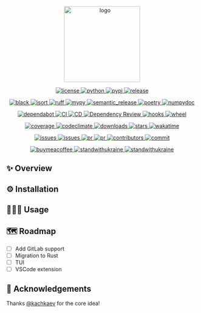 <div align="center">
    <a href="https://pypi.org/project/pypi-jump-to">
        <img alt="logo" src="https://github.com/volopivoshenko/pypi-jump-to/blob/main/docs/static/assets/logo.svg?raw=True" height=200>
    </a>
</div>

<p align="center">
    <a href="https://opensource.org/licenses/MIT">
        <img alt="license" src="https://img.shields.io/pypi/l/pypi-jump-to?logo=opensourceinitiative">
    </a>
    <a href="https://pypi.org/project/pypi-jump-to">
        <img alt="python" src="https://img.shields.io/pypi/pyversions/pypi-jump-to?logo=python">
    </a>
    <a href="https://pypi.org/project/pypi-jump-to">
        <img alt="pypi" src="https://img.shields.io/pypi/v/pypi-jump-to?logo=pypi">
    </a>
    <a href="https://github.com/volopivoshenko/pypi-jump-to/releases">
        <img alt="release" src="https://img.shields.io/github/v/release/volopivoshenko/pypi-jump-to?logo=github">
    </a>
</p>

<p align="center">
    <a href="https://github.com/psf/black">
        <img alt="black" src="https://img.shields.io/badge/code_style-black-black.svg?logo=windowsterminal">
    </a>
    <a href="https://pycqa.github.io/isort/index.html">
        <img alt="isort" src="https://img.shields.io/badge/imports-isort-black.svg?logo=windowsterminal">
    </a>
    <a href="https://beta.ruff.rs/docs/">
        <img alt="ruff" src="https://img.shields.io/endpoint?url=https://raw.githubusercontent.com/charliermarsh/ruff/main/assets/badge/v2.json">
    </a>
    <a href="https://mypy.readthedocs.io/en/stable/index.html">
        <img alt="mypy" src="https://img.shields.io/badge/mypy-checked-success.svg?logo=python">
    </a>
    <a href="https://github.com/semantic-release/semantic-release">
        <img alt="semantic_release" src="https://img.shields.io/badge/semantic_release-angular-e10079?logo=semantic-release">
    </a>
    <a href="https://python-poetry.org">
        <img alt="poetry" src="https://img.shields.io/endpoint?url=https://python-poetry.org/badge/v0.json">
    </a>
    <a href="https://numpydoc.readthedocs.io/en/latest/format.html">
        <img alt="numpydoc" src="https://img.shields.io/badge/docstrings-numpy-1f425f.svg?logo=numpy">
    </a>
</p>

<p align="center">
    <a href="https://github.com/dependabot">
        <img alt="dependabot" src="https://img.shields.io/badge/dependabot-enable-success?logo=Dependabot">
    </a>
    <a href="https://github.com/volopivoshenko/pypi-jump-to/actions/workflows/ci.yaml">
        <img alt="CI" src="https://img.shields.io/github/actions/workflow/status/volopivoshenko/pypi-jump-to/ci.yaml?label=CI&logo=github">
    </a>
    <a href="https://github.com/volopivoshenko/pypi-jump-to/actions/workflows/cd.yaml">
        <img alt="CD" src="https://img.shields.io/github/actions/workflow/status/volopivoshenko/pypi-jump-to/cd.yaml?label=CD&logo=github">
    </a>
    <a href="https://github.com/volopivoshenko/pypi-jump-to/actions/workflows/dependency-review.yaml">
        <img alt="Dependency Review" src="https://img.shields.io/github/actions/workflow/status/volopivoshenko/pypi-jump-to/dependency-review.yaml?label=Dependency%20Review&logo=github">
    </a>
    <a href="https://github.com/volopivoshenko/pypi-jump-to/blob/main/.pre-commit-config.yaml">
        <img alt="hooks" src="https://img.shields.io/badge/pre--commit-enabled-brightgreen?logo=pre-commit">
    </a>
    <a href="https://pypi.org/project/pypi-jump-to">
        <img alt="wheel" src="https://img.shields.io/pypi/wheel/pypi-jump-to?logo=pypi">
    </a>
</p>

<p align="center">
    <a href="https://codecov.io/gh/volopivoshenko/pypi-jump-to">
        <img alt="coverage" src="https://codecov.io/gh/volopivoshenko/pypi-jump-to/graph/badge.svg?token=zjHbOzc5ng"/>
    </a>
    <a href="https://codeclimate.com/github/volopivoshenko/pypi-jump-to/maintainability">
        <img alt="codeclimate" src="https://api.codeclimate.com/v1/badges/de75fe63b6973fb5bd6a/maintainability"/>
    </a>
    <a href="https://pypi.org/project/pypi-jump-to">
        <img alt="downloads" src="https://img.shields.io/pypi/dm/pypi-jump-to?logo=pypi">
    </a>
    <a href="https://github.com/volopivoshenko/pypi-jump-to/">
        <img alt="stars" src="https://img.shields.io/github/stars/volopivoshenko/pypi-jump-to?logo=github">
    </a>
    <a href="https://wakatime.com/badge/user/9862508c-0a86-427a-929c-46186f2d191a/project/36344bbb-7f11-4dcd-a36d-e54c81551119">
        <img alt="wakatime" src="https://wakatime.com/badge/user/9862508c-0a86-427a-929c-46186f2d191a/project/36344bbb-7f11-4dcd-a36d-e54c81551119.svg">
    </a>
</p>

<p align="center">
    <a href="https://github.com/volopivoshenko/pypi-jump-to/issues">
        <img alt="issues" src="https://img.shields.io/github/issues/volopivoshenko/pypi-jump-to?logo=github">
    </a>
    <a href="https://github.com/volopivoshenko/pypi-jump-to/issues">
        <img alt="issues" src="https://img.shields.io/github/issues-closed/volopivoshenko/pypi-jump-to?logo=github">
    </a>
    <a href="https://github.com/volopivoshenko/pypi-jump-to/pulls">
        <img alt="pr" src="https://img.shields.io/github/issues-pr/volopivoshenko/pypi-jump-to?logo=github">
    </a>
    <a href="https://github.com/volopivoshenko/pypi-jump-to/pulls">
        <img alt="pr" src="https://img.shields.io/github/issues-pr-closed/volopivoshenko/pypi-jump-to?logo=github">
    </a>
    <a href="https://github.com/volopivoshenko/pypi-jump-to/graphs/contributors">
        <img alt="contributors" src="https://img.shields.io/github/contributors/volopivoshenko/pypi-jump-to?logo=github">
    </a>
    <a href="https://github.com/volopivoshenko/pypi-jump-to/commits/main">
        <img alt="commit" src="https://img.shields.io/github/last-commit/volopivoshenko/pypi-jump-to?logo=github">
    </a>
</p>

<p align="center">
    <a href="https://www.buymeacoffee.com/volopivoshenko" target="_blank">
        <img alt="buymeacoffee" src="https://img.shields.io/badge/buy_me_-a_coffee-ff6964?logo=buymeacoffee">
    </a>
    <a href="https://stand-with-ukraine.pp.ua/">
        <img alt="standwithukraine" src="https://img.shields.io/badge/Support-Ukraine-FFD500?style=flat&labelColor=005BBB">
    </a>
    <a href="https://stand-with-ukraine.pp.ua">
        <img alt="standwithukraine" src="https://img.shields.io/badge/made_in-Ukraine-ffd700.svg?labelColor=0057b7">
    </a>
</p>

## ✨ Overview

## ⚙️ Installation

## 👩🏻‍💻 Usage

## 🗺️ Roadmap

- [ ] Add GitLab support
- [ ] Migration to Rust
- [ ] TUI
- [ ] VSCode extension

## 💖 Acknowledgements

Thanks [@kachkaev](https://github.com/kachkaev/njt) for the core idea!
